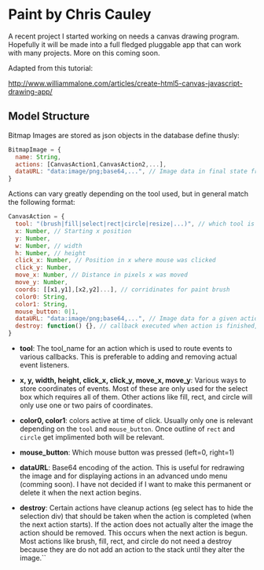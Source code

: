 Paint by Chris Cauley
========

A recent project I started working on needs a canvas drawing program. Hopefully it will be made into a full fledged pluggable app that can work with many projects. More on this coming soon.

Adapted from this tutorial:

http://www.williammalone.com/articles/create-html5-canvas-javascript-drawing-app/

Model Structure
--------

Bitmap Images are stored as json objects in the database define thusly:

```javascript
BitmapImage = {
  name: String,
  actions: [CanvasAction1,CanvasAction2,...],
  dataURL: "data:image/png;base64,...", // Image data in final state from canvas
}
```

Actions can vary greatly depending on the tool used, but in general match the following format:

```javascript
CanvasAction = {
  tool: "(brush|fill|select|rect|circle|resize|...)", // which tool is being used
  x: Number, // Starting x position
  y: Number,
  w: Number, // width
  h: Number, // height
  click_x: Number, // Position in x where mouse was clicked
  click_y: Number,
  move_x: Number, // Distance in pixels x was moved
  move_y: Number,
  coords: [[x1,y1],[x2,y2]...], // corridinates for paint brush
  color0: String,
  color1: String,
  mouse_button: 0|1,
  dataURL: "data:image/png;base64,...", // Image data for a given action
  destroy: function() {}, // callback executed when action is finished, destroy is removed on its execution
}
```

* **tool**: The tool_name for an action which is used to route events to various callbacks. This is preferable to adding and removing actual event listeners.

* **x, y, width, height, click_x, click_y, move_x, move_y**: Various ways to store coordinates of events. Most of these are only used for the select box which requires all of them. Other actions like fill, rect, and circle will only use one or two pairs of coordinates.

* **color0, color1**: colors active at time of click. Usually only one is relevant depending on the `tool` and `mouse_button`. Once outline of `rect` and `circle` get implimented both will be relevant.

* **mouse_button**: Which mouse button was pressed (left=0, right=1)

* **dataURL**: Base64 encoding of the action. This is useful for redrawing the image and for displaying actions in an advanced undo menu (comming soon). I have not decided if I want to make this permanent or delete it when the next action begins.

* **destroy**: Certain actions have cleanup actions (eg select has to hide the selection div) that should be taken when the action is completed (when the next action starts). If the action does not actually alter the image the action should be removed. This occurs when the next action is begun. Most actions like brush, fill, rect, and circle do not need a destroy because they are do not add an action to the stack until they alter the image.``
